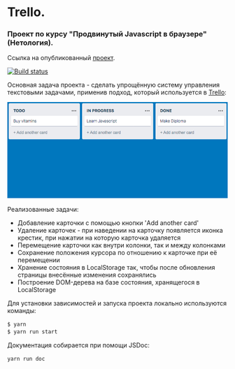 # Trello.
### Проект по курсу "Продвинутый Javascript в браузере" (Нетология).

Ссылка на опубликованный [проект](https://queenarizona.github.io/Trello/).

[![Build status](https://ci.appveyor.com/api/projects/status/3qfuoci14kn75v0l?svg=true)](https://ci.appveyor.com/project/QueenArizona/trello)

Основная задача проекта - сделать упрощённую систему управления текстовыми задачами, применив подход, который используется в [Trello](https://trello.com):

![](./src/public/trello.gif)

Реализованные задачи:
* Добавление карточки с помощью кнопки 'Add another card'
* Удаление карточек - при наведении на карточку появляется иконка крестик, при нажатии на которую карточка удаляется
* Перемещение карточки как внутри колонки, так и между колонками
* Сохранение положения курсора по отношению к карточке при её перемещении
* Хранение состояния в LocalStorage так, чтобы после обновления страницы внесённые изменения сохранялись
* Построение DOM-дерева на базе состояния, хранящегося в LocalStorage

Для установки зависимостей и запуска проекта локально используются команды:

```sh
$ yarn
$ yarn run start
```

Документация собирается при помощи JSDoc:
```sh
yarn run doc
```
